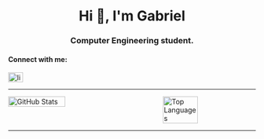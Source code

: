 <h1 align="center">Hi 👋, I'm Gabriel</h1>
<h3 align="center">Computer Engineering student.</h3>

<h4 align="left">Connect with me:</h4>
<p align="left">
<a href="https://linkedin.com/in/linkedin.com/in/nogueirag" target="blank"><img align="center" src="https://raw.githubusercontent.com/rahuldkjain/github-profile-readme-generator/master/src/images/icons/Social/linked-in-alt.svg" alt="linkedin.com/in/nogueirag" height="20" width="30" /></a>
</p>

<hr/>

<div style="display: flex; justify-content: space-between;">
    <img src="https://github-readme-stats.vercel.app/api?username=nogueira04&show_icons=true&theme=transparent" alt="GitHub Stats" style="width: 48%;">
    <img src="https://github-readme-stats.vercel.app/api/top-langs/?username=nogueira04&layout=compact&theme=transparent&hide=cmake,makefile" alt="Top Languages" style="width: 37.5%;">
</div>


<hr/>
